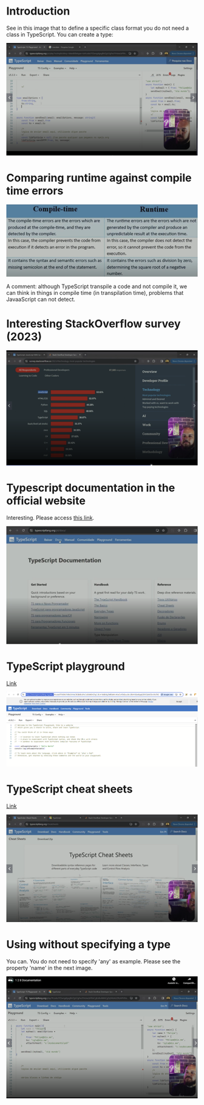 # Introduction

See in this image that to define a specific class format you do not need a class in TypeScript. You can create a type:

![using type](images/using-type.png)


# Comparing runtime against compile time errors

![compile time x runtime errors](images/errors--compile-tyle-x-runtime.png)

A comment: although TypeScript transpile a code and not compile it, we can think in things in compile time (in transpilation time), problems that JavaaScript can not detect.


# Interesting StackOverflow survey (2023)

![StackOverFlow survey - 2023](images/2023-stackoverflow-survey.png)


# Typescript documentation in the official website

Interesting. Please access [this link](https://www.typescriptlang.org/docs/).

![TypeScript documentation](images/interesting-typescript-documentation.png)


# TypeScript playground

[Link](https://www.typescriptlang.org/play/)

![playground](images/playground.png)


# TypeScript cheat sheets

[Link](https://www.typescriptlang.org/cheatsheets/)

![cheat sheets](images/cheat-sheets.png)


# Using without specifying a type

You can. You do not need to specify 'any' as example. Please see the property 'name' in the next image.

![without-type](images/without-a-type.png)
